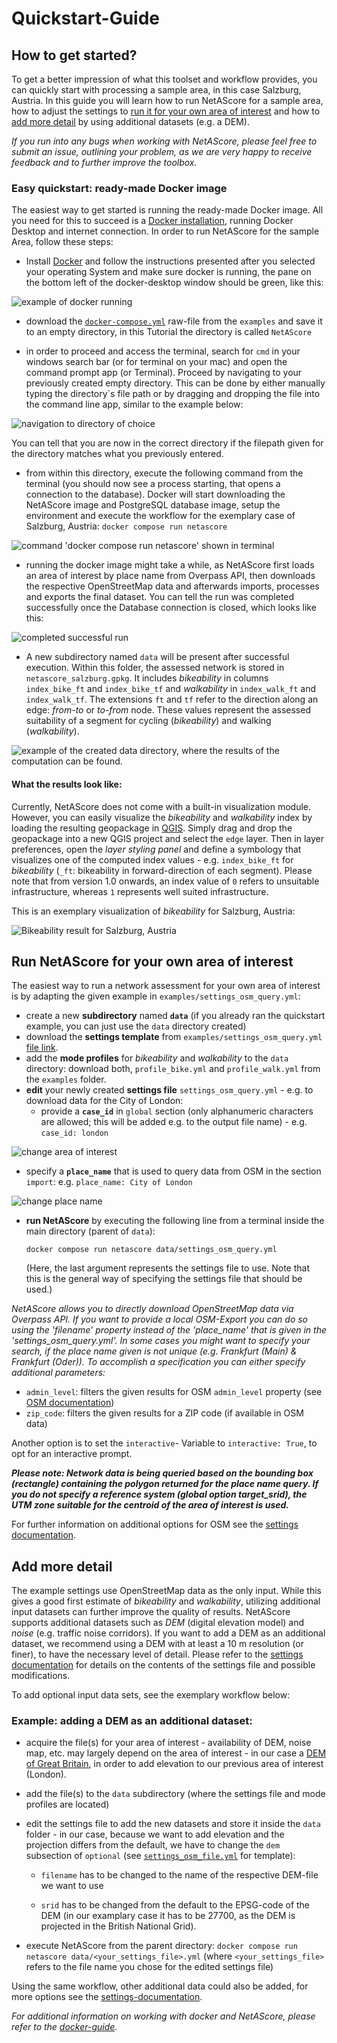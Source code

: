 # Quickstart-Guide
## How to get started?

To get a better impression of what this toolset and workflow provides, you can quickly start with processing a sample area, in this case Salzburg, Austria.
In this guide you will learn how to run NetAScore for a sample area, how to adjust the settings to [run it for your own area of interest](#run-netascore-for-your-own-area-of-interest) and how to [add more detail](#add-more-detail) by using additional datasets (e.g. a DEM).

_If you run into any bugs when working with NetAScore, please feel free to submit an issue, outlining your problem, as we are very happy to receive feedback and to further improve the toolbox._

### Easy quickstart: ready-made Docker image

The easiest way to get started is running the ready-made Docker image. All you need for this to succeed is a [Docker installation](https://docs.docker.com/engine/install/), running Docker Desktop and internet connection. In order to run NetAScore for the sample Area, follow these steps:

- Install [Docker](https://docs.docker.com/engine/install/) and follow the instructions presented after you selected your operating System and make sure docker is running, the pane on the bottom left of the docker-desktop window should be green, like this:

![example of docker running](resources/img/docker_running.png)

- download the [`docker-compose.yml`](https://github.com/plus-mobilitylab/netascore/blob/main/examples/docker-compose.yml) raw-file from the `examples` and save it to an empty directory, in this Tutorial the directory is called `NetAScore`

- in order to proceed and access the terminal, search for `cmd` in your windows search bar (or for terminal on your mac) and open the command prompt app (or Terminal). Proceed by navigating to your previously created empty directory. This can be done by either manually typing the directory`s file path or by dragging and dropping the file into the command line app, similar to the example below: 

![navigation to directory of choice](resources/img/nav_to_dir.png)


 You can tell that you are now in the correct directory if the filepath given for the directory matches what you previously entered.

- from within this directory, execute the following command from the terminal (you should now see a process starting, that opens a connection to the database). Docker will start downloading the NetAScore image and PostgreSQL database image, setup the environment and execute the workflow for the exemplary case of Salzburg, Austria:
  `docker compose run netascore`

![command 'docker compose run netascore' shown in terminal](resources/img/run_netascore_docker.png)


- running the docker image might take a while, as NetAScore first loads an area of interest by place name from Overpass API, then downloads the respective OpenStreetMap data and afterwards imports, processes and exports the final dataset. You can tell the run was completed successfully once the Database connection is closed, which looks like this:

![completed successful run](resources/img/cmd_complete.png)

-  A new subdirectory named `data` will be present after successful execution. Within this folder, the assessed network is stored in `netascore_salzburg.gpkg`. It includes *bikeability* in columns `index_bike_ft` and `index_bike_tf` and *walkability* in `index_walk_ft` and `index_walk_tf`. The extensions `ft` and `tf` refer to the direction along an edge: *from-to* or *to-from* node. These values represent the assessed suitability of a segment for cycling (*bikeability*) and walking (*walkability*).

![example of the created data directory, where the results of the computation can be found.](resources/img/find_data_folder.png)


#### What the results look like:

Currently, NetAScore does not come with a built-in visualization module. However, you can easily visualize the *bikeability* and *walkability* index by loading the resulting geopackage in [QGIS](https://qgis.org). Simply drag and drop the geopackage into a new QGIS project and select the `edge` layer. Then in layer preferences, open the _layer styling panel_ and define a symbology that visualizes one of the computed index values - e.g. `index_bike_ft` for *bikeability* (`_ft`: bikeability in forward-direction of each segment). Please note that from version 1.0 onwards, an index value of `0` refers to unsuitable infrastructure, whereas `1` represents well suited infrastructure.

This is an exemplary visualization of *bikeability* for Salzburg, Austria:

![Bikeability result for Salzburg, Austria](resources/img/NetAScore_Example.png)


## Run NetAScore for your own area of interest

The easiest way to run a network assessment for your own area of interest is by adapting the given example in `examples/settings_osm_query.yml`:

- create a new **subdirectory** named **`data`** (if you already ran the quickstart example, you can just use the `data` directory created)
- download the **settings template** from `examples/settings_osm_query.yml` [file link](https://github.com/plus-mobilitylab/netascore/blob/5099d4a7ff6a2c348fe39dd9f0dfb8b8ba973c32/examples/settings_osm_query.yml). 
- add the **mode profiles** for *bikeability* and *walkability* to the `data` directory: download both, `profile_bike.yml` and `profile_walk.yml` from the `examples` folder.
- **edit** your newly created **settings file** `settings_osm_query.yml` - e.g. to download data for the City of London:
  - provide a **`case_id`**  in `global` section (only alphanumeric characters are allowed; this will be added e.g. to the output file name) - e.g. `case_id: london`

![change area of interest](resources/img/change_area_of_interest.png)

  - specify a **`place_name`** that is used to query data from OSM in the section `import`: e.g. `place_name: City of London`

![change place name](resources/img/change_place_name.png)

- **run NetAScore** by executing the following line from a terminal inside the main directory (parent of `data`):

  `docker compose run netascore data/settings_osm_query.yml`

  (Here, the last argument represents the settings file to use. Note that this is the general way of specifying the settings file that should be used.)

_NetAScore allows you to directly download OpenStreetMap data via Overpass API. If you want to provide a local OSM-Export you can do so using the 'filename' property instead of the 'place_name' that is given in the 'settings_osm_query.yml'. In some cases you might want to specify your search, if the place name given is not unique (e.g. Frankfurt (Main) & Frankfurt (Oder)). To accomplish a specification you can either specify additional parameters:_

* `admin_level`: filters the given results for OSM `admin_level` property (see [OSM documentation](https://wiki.openstreetmap.org/wiki/Item:Q1074))
* `zip_code`: filters the given results for a ZIP code (if available in OSM data)

Another option is to set the `interactive`- Variable to `interactive: True`, to opt for an interactive prompt.

**_Please note: Network data is being queried based on the bounding box (rectangle) containing the polygon returned for the place name query. If you do not specify a reference system (global option target_srid), the UTM zone suitable for the centroid of the area of interest is used._**

For further information on additional options for OSM see the [settings documentation](#additional-options-for-osm).

## Add more detail

The example settings use OpenStreetMap data as the only input. While this gives a good first estimate of *bikeability* and *walkability*, utilizing additional input datasets can further improve the quality of results. NetAScore supports additional datasets such as *DEM* (digital elevation model) and *noise* (e.g. traffic noise corridors). If you want to add a DEM as an additional dataset, we recommend using a DEM with at least a 10 m resolution (or finer), to have the necessary level of detail. Please refer to the [settings documentation](Configuration-of-the-settings) for details on the contents of the settings file and possible modifications.

To add optional input data sets, see the exemplary workflow below:

### Example: adding a DEM as an additional dataset:

- acquire the file(s) for your area of interest - availability of DEM, noise map, etc. may largely depend on the area of interest - in our case a [DEM of Great Britain](https://environment.data.gov.uk/dataset/ce8fe7e7-bed0-4889-8825-19b042e128d2), in order to add elevation to our previous area of interest (London).

- add the file(s) to the `data` subdirectory (where the settings file and mode profiles are located)

- edit the settings file to add the new datasets and store it inside the `data` folder - in our case, because we want to add elevation and the projection differs from the default, we have to change the `dem` subsection of `optional` (see [`settings_osm_file.yml`](https://github.com/plus-mobilitylab/netascore/blob/main/examples/settings_osm_file.yml) for template):

  - `filename` has to be changed to the name of the respective DEM-file we want to use

  - `srid` has to be changed from the default to the EPSG-code of the DEM (in our examplary case it has to be 27700, as the DEM is projected in the British National Grid).

- execute NetAScore from the parent directory:
  `docker compose run netascore data/<your_settings_file>.yml` 
  (where `<your_settings_file>` refers to the file name you chose for the edited settings file)

Using the same workflow, other additional data could also be added, for more options see the [settings-documentation](Configuration-of-the-settings).

_For additional information on working with docker and NetAScore, please refer to the [docker-guide](How-to-run-the-project-in-a-Docker-environment)._

